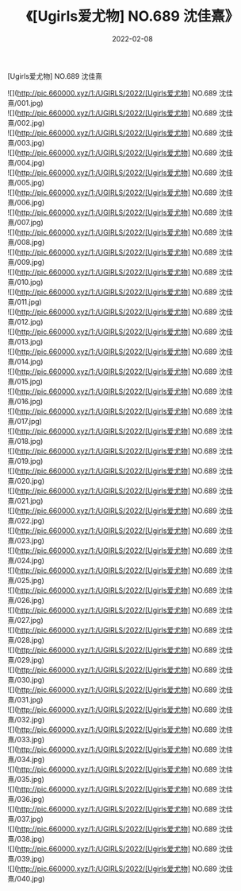 ﻿---
layout: post
title:  《[Ugirls爱尤物] NO.689 沈佳熹》
date:   2022-02-08
img: http://pic.660000.xyz/1:/UGIRLS/2022/[Ugirls爱尤物] NO.689 沈佳熹/000.jpg
categories: [美女, 清纯, 唯美]
---

[Ugirls爱尤物] NO.689 沈佳熹

 ![](http://pic.660000.xyz/1:/UGIRLS/2022/[Ugirls爱尤物] NO.689 沈佳熹/001.jpg) <br>![](http://pic.660000.xyz/1:/UGIRLS/2022/[Ugirls爱尤物] NO.689 沈佳熹/002.jpg) <br>![](http://pic.660000.xyz/1:/UGIRLS/2022/[Ugirls爱尤物] NO.689 沈佳熹/003.jpg) <br>![](http://pic.660000.xyz/1:/UGIRLS/2022/[Ugirls爱尤物] NO.689 沈佳熹/004.jpg) <br>![](http://pic.660000.xyz/1:/UGIRLS/2022/[Ugirls爱尤物] NO.689 沈佳熹/005.jpg) <br>![](http://pic.660000.xyz/1:/UGIRLS/2022/[Ugirls爱尤物] NO.689 沈佳熹/006.jpg) <br>![](http://pic.660000.xyz/1:/UGIRLS/2022/[Ugirls爱尤物] NO.689 沈佳熹/007.jpg) <br>![](http://pic.660000.xyz/1:/UGIRLS/2022/[Ugirls爱尤物] NO.689 沈佳熹/008.jpg) <br>![](http://pic.660000.xyz/1:/UGIRLS/2022/[Ugirls爱尤物] NO.689 沈佳熹/009.jpg) <br>![](http://pic.660000.xyz/1:/UGIRLS/2022/[Ugirls爱尤物] NO.689 沈佳熹/010.jpg) <br>![](http://pic.660000.xyz/1:/UGIRLS/2022/[Ugirls爱尤物] NO.689 沈佳熹/011.jpg) <br>![](http://pic.660000.xyz/1:/UGIRLS/2022/[Ugirls爱尤物] NO.689 沈佳熹/012.jpg) <br>![](http://pic.660000.xyz/1:/UGIRLS/2022/[Ugirls爱尤物] NO.689 沈佳熹/013.jpg) <br>![](http://pic.660000.xyz/1:/UGIRLS/2022/[Ugirls爱尤物] NO.689 沈佳熹/014.jpg) <br>![](http://pic.660000.xyz/1:/UGIRLS/2022/[Ugirls爱尤物] NO.689 沈佳熹/015.jpg) <br>![](http://pic.660000.xyz/1:/UGIRLS/2022/[Ugirls爱尤物] NO.689 沈佳熹/016.jpg) <br>![](http://pic.660000.xyz/1:/UGIRLS/2022/[Ugirls爱尤物] NO.689 沈佳熹/017.jpg) <br>![](http://pic.660000.xyz/1:/UGIRLS/2022/[Ugirls爱尤物] NO.689 沈佳熹/018.jpg) <br>![](http://pic.660000.xyz/1:/UGIRLS/2022/[Ugirls爱尤物] NO.689 沈佳熹/019.jpg) <br>![](http://pic.660000.xyz/1:/UGIRLS/2022/[Ugirls爱尤物] NO.689 沈佳熹/020.jpg) <br>![](http://pic.660000.xyz/1:/UGIRLS/2022/[Ugirls爱尤物] NO.689 沈佳熹/021.jpg) <br>![](http://pic.660000.xyz/1:/UGIRLS/2022/[Ugirls爱尤物] NO.689 沈佳熹/022.jpg) <br>![](http://pic.660000.xyz/1:/UGIRLS/2022/[Ugirls爱尤物] NO.689 沈佳熹/023.jpg) <br>![](http://pic.660000.xyz/1:/UGIRLS/2022/[Ugirls爱尤物] NO.689 沈佳熹/024.jpg) <br>![](http://pic.660000.xyz/1:/UGIRLS/2022/[Ugirls爱尤物] NO.689 沈佳熹/025.jpg) <br>![](http://pic.660000.xyz/1:/UGIRLS/2022/[Ugirls爱尤物] NO.689 沈佳熹/026.jpg) <br>![](http://pic.660000.xyz/1:/UGIRLS/2022/[Ugirls爱尤物] NO.689 沈佳熹/027.jpg) <br>![](http://pic.660000.xyz/1:/UGIRLS/2022/[Ugirls爱尤物] NO.689 沈佳熹/028.jpg) <br>![](http://pic.660000.xyz/1:/UGIRLS/2022/[Ugirls爱尤物] NO.689 沈佳熹/029.jpg) <br>![](http://pic.660000.xyz/1:/UGIRLS/2022/[Ugirls爱尤物] NO.689 沈佳熹/030.jpg) <br>![](http://pic.660000.xyz/1:/UGIRLS/2022/[Ugirls爱尤物] NO.689 沈佳熹/031.jpg) <br>![](http://pic.660000.xyz/1:/UGIRLS/2022/[Ugirls爱尤物] NO.689 沈佳熹/032.jpg) <br>![](http://pic.660000.xyz/1:/UGIRLS/2022/[Ugirls爱尤物] NO.689 沈佳熹/033.jpg) <br>![](http://pic.660000.xyz/1:/UGIRLS/2022/[Ugirls爱尤物] NO.689 沈佳熹/034.jpg) <br>![](http://pic.660000.xyz/1:/UGIRLS/2022/[Ugirls爱尤物] NO.689 沈佳熹/035.jpg) <br>![](http://pic.660000.xyz/1:/UGIRLS/2022/[Ugirls爱尤物] NO.689 沈佳熹/036.jpg) <br>![](http://pic.660000.xyz/1:/UGIRLS/2022/[Ugirls爱尤物] NO.689 沈佳熹/037.jpg) <br>![](http://pic.660000.xyz/1:/UGIRLS/2022/[Ugirls爱尤物] NO.689 沈佳熹/038.jpg) <br>![](http://pic.660000.xyz/1:/UGIRLS/2022/[Ugirls爱尤物] NO.689 沈佳熹/039.jpg) <br>![](http://pic.660000.xyz/1:/UGIRLS/2022/[Ugirls爱尤物] NO.689 沈佳熹/040.jpg) <br>